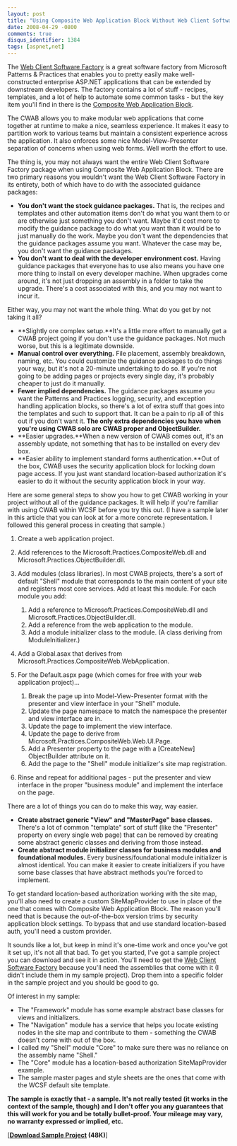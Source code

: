 ```yaml
---
layout: post
title: "Using Composite Web Application Block Without Web Client Software Factory"
date: 2008-04-29 -0800
comments: true
disqus_identifier: 1384
tags: [aspnet,net]
---
```

The [Web Client Software Factory](http://www.codeplex.com/websf) is a
great software factory from Microsoft Patterns & Practices that enables
you to pretty easily make well-constructed enterprise ASP.NET
applications that can be extended by downstream developers. The factory
contains a lot of stuff - recipes, templates, and a lot of help to
automate some common tasks - but the key item you'll find in there is
the [Composite Web Application
Block](http://www.codeplex.com/websf/Wiki/View.aspx?title=Composite%20Web%20Clients&referringTitle=Home).

The CWAB allows you to make modular web applications that come together
at runtime to make a nice, seamless experience. It makes it easy to
partition work to various teams but maintain a consistent experience
across the application. It also enforces some nice Model-View-Presenter
separation of concerns when using web forms. Well worth the effort to
use.

The thing is, you may not always want the entire Web Client Software
Factory package when using Composite Web Application Block. There are
two primary reasons you wouldn't want the Web Client Software Factory in
its entirety, both of which have to do with the associated guidance
packages:

-   **You don't want the stock guidance packages.** That is, the recipes
    and templates and other automation items don't do what you want them
    to or are otherwise just something you don't want. Maybe it'd cost
    more to modify the guidance package to do what you want than it
    would be to just manually do the work. Maybe you don't want the
    dependencies that the guidance packages assume you want. Whatever
    the case may be, you don't want the guidance packages.
-   **You don't want to deal with the developer environment cost.**
    Having guidance packages that everyone has to use also means you
    have one more thing to install on every developer machine. When
    upgrades come around, it's not just dropping an assembly in a folder
    to take the upgrade. There's a cost associated with this, and you
    may not want to incur it.

Either way, you may not want the whole thing. What do you get by not
taking it all?

-   **Slightly ore complex setup.**It's a little more effort to manually
    get a CWAB project going if you don't use the guidance packages. Not
    much worse, but this is a legitimate downside.
-   **Manual control over everything.** File placement, assembly
    breakdown, naming, etc. You could customize the guidance packages to
    do things your way, but it's not a 20-minute undertaking to do so.
    If you're not going to be adding pages or projects every single day,
    it's probably cheaper to just do it manually.
-   **Fewer implied dependencies.** The guidance packages assume you
    want the Patterns and Practices logging, security, and exception
    handling application blocks, so there's a lot of extra stuff that
    goes into the templates and such to support that. It can be a pain
    to rip all of this out if you don't want it. **The only extra
    dependencies you have when you're using CWAB solo are CWAB proper
    and ObjectBuilder.**
-   **Easier upgrades.**When a new version of CWAB comes out, it's an
    assembly update, not something that has to be installed on every dev
    box.
-   **Easier ability to implement standard forms authentication.**Out of
    the box, CWAB uses the security application block for locking down
    page access. If you just want standard location-based authorization
    it's easier to do it without the security application block in your
    way.

Here are some general steps to show you how to get CWAB working in your
project without all of the guidance packages. It will help if you're
familiar with using CWAB within WCSF before you try this out. (I have a
sample later in this article that you can look at for a more concrete
representation. I followed this general process in creating that
sample.)

1.  Create a web application project.
2.  Add references to the Microsoft.Practices.CompositeWeb.dll and
    Microsoft.Practices.ObjectBuilder.dll.
3.  Add modules (class libraries). In most CWAB projects, there's a sort
    of default "Shell" module that corresponds to the main content of
    your site and registers most core services. Add at least this
    module. For each module you add:
    1.  Add a reference to Microsoft.Practices.CompositeWeb.dll and
        Microsoft.Practices.ObjectBuilder.dll.
    2.  Add a reference from the web application to the module.
    3.  Add a module initializer class to the module. (A class deriving
        from ModuleInitializer.)

4.  Add a Global.asax that derives from
    Microsoft.Practices.CompositeWeb.WebApplication.
5.  For the Default.aspx page (which comes for free with your web
    application project)...
    1.  Break the page up into Model-View-Presenter format with the
        presenter and view interface in your "Shell" module.
    2.  Update the page namespace to match the namespace the presenter
        and view interface are in.
    3.  Update the page to implement the view interface.
    4.  Update the page to derive from
        Microsoft.Practices.CompositeWeb.Web.UI.Page.
    5.  Add a Presenter property to the page with a [CreateNew]
        ObjectBuilder attribute on it.
    6.  Add the page to the "Shell" module initializer's site map
        registration.

6.  Rinse and repeat for additional pages - put the presenter and view
    interface in the proper "business module" and implement the
    interface on the page.

There are a lot of things you can do to make this way, way easier.

-   **Create abstract generic "View" and "MasterPage" base classes.**
    There's a lot of common "template" sort of stuff (like the
    "Presenter" property on every single web page) that can be removed
    by creating some abstract generic classes and deriving from those
    instead.
-   **Create abstract module initializer classes for business modules
    and foundational modules.** Every business/foundational module
    initializer is almost identical. You can make it easier to create
    initializers if you have some base classes that have abstract
    methods you're forced to implement.

To get standard location-based authorization working with the site map,
you'll also need to create a custom SiteMapProvider to use in place of
the one that comes with Composite Web Application Block. The reason
you'll need that is because the out-of-the-box version trims by security
application block settings. To bypass that and use standard
location-based auth, you'll need a custom provider.

It sounds like a lot, but keep in mind it's one-time work and once
you've got it set up, it's not all that bad. To get you started, I've
got a sample project you can download and see it in action. You'll need
to get the [Web Client Software Factory](http://www.codeplex.com/websf)
because you'll need the assemblies that come with it (I didn't include
them in my sample project). Drop them into a specific folder in the
sample project and you should be good to go.

Of interest in my sample:

-   The "Framework" module has some example abstract base classes for
    views and initializers.
-   The "Navigation" module has a service that helps you locate existing
    nodes in the site map and contribute to them - something the CWAB
    doesn't come with out of the box.
-   I called my "Shell" module "Core" to make sure there was no reliance
    on the assembly name "Shell."
-   The "Core" module has a location-based authorization SiteMapProvider
    example.
-   The sample master pages and style sheets are the ones that come with
    the WCSF default site template.

**The sample is exactly that - a sample. It's not really tested (it
works in the context of the sample, though) and I don't offer you any
guarantees that this will work for you and be totally bullet-proof. Your
mileage may vary, no warranty expressed or implied, etc.**

[**[Download Sample
Project](https://onedrive.live.com/redir?resid=C2CB832A5EC9B707!45422&authkey=!ALfUkBkVR_nnIdw&ithint=file%2czip) (48K)**]

